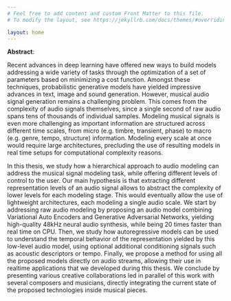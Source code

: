 ```yaml
---
# Feel free to add content and custom Front Matter to this file.
# To modify the layout, see https://jekyllrb.com/docs/themes/#overriding-theme-defaults

layout: home
---
```


**Abstract**:

Recent advances in deep learning have offered new ways to build models addressing a wide variety of tasks through the optimization of a set of parameters based on minimizing a cost function. Amongst these techniques, probabilistic generative models have yielded impressive advances in text, image and sound generation. However, musical audio signal generation remains a challenging problem. This comes from the complexity of audio signals themselves, since a single second of raw audio spans tens of thousands of individual samples. Modeling musical signals is even more challenging as important information are structured across different time scales, from micro (e.g. timbre, transient, phase) to macro (e.g. genre, tempo, structure) information. Modeling every scale at once would require large architectures, precluding the use of resulting models in real time setups for computational complexity reasons.

In this thesis, we study how a hierarchical approach to audio modeling can address the musical signal modeling task, while offering different levels of control to the user. Our main hypothesis is that extracting different representation levels of an audio signal allows to abstract the complexity of lower levels for each modeling stage. This would eventually allow the use of lightweight architectures, each modeling a single audio scale. We start by addressing raw audio modeling by proposing an audio model combining Variational Auto Encoders and Generative Adversarial Networks,  yielding high-quality 48kHz neural audio synthesis, while being 20 times faster than real time on CPU. Then, we study how autoregressive models can be used to understand the temporal behavior of the representation yielded by this low-level audio model, using optional additional conditioning signals such as acoustic descriptors or tempo. Finally, we propose a method for using all the proposed models directly on audio streams, allowing their use in realtime applications that we developed during this thesis. We conclude by presenting various creative collaborations led in parallel of this work with several composers and musicians, directly integrating the current state of the proposed technologies inside musical pieces.